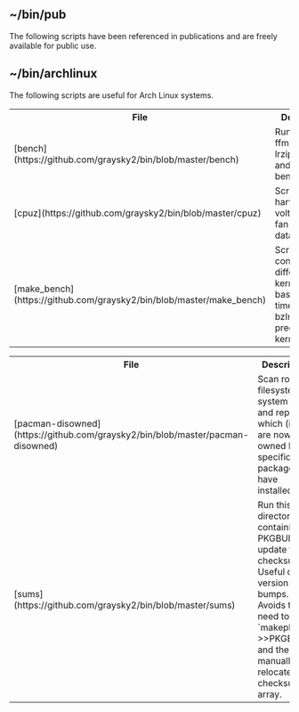 ## ~/bin/pub
The following scripts have been referenced in publications and are freely available for public use.

<table>
<tr>
<th>File</th><th>Description</th><th>Reference</th>
</tr>
<tr>
<td>[bench](https://github.com/graysky2/bin/blob/master/bench)</td><td>Runs gcc, ffmpeg, and lrzip stressing and benchmarking.</td><td>[cpu schedulers compared](http://repo-ck.com/bench/cpu_schedulers_compared.pdf)</td>
</tr>
<tr>
<td>[cpuz](https://github.com/graysky2/bin/blob/master/cpuz)</td><td>Script to harvest temp, voltage, and fan speed data.</td><td>[IvyBridge 3770K IHS Removal and Results](http://www.silentpcreview.com/IvyBridge_3770K_IHS_removal_and_results)</td>
</tr>
<tr>
<td>[make_bench](https://github.com/graysky2/bin/blob/master/make_bench)</td><td>Script used to contrast different kernels on the basis of a the time to make bzImage of a predefined kernel source.</td><td>[-ck hacking](http://ck-hack.blogspot.com)</td>
</tr>

## ~/bin/archlinux
The following scripts are useful for Arch Linux systems.

<table>
<tr>
<th>File</th><th>Description</th>
</tr>
<tr>
<td>[pacman-disowned](https://github.com/graysky2/bin/blob/master/pacman-disowned)</td><td>Scan root filesystem for system files and reports which (if any) are now owned by a specific package you have installed.</td>
</tr>
<tr>
<td>[sums](https://github.com/graysky2/bin/blob/master/sums)</td><td>Run this in a directory containing a PKGBUILD to update the checksums. Useful on version bumps. Avoids the need to run `makepkg -g >>PKGBUILD` and then manually relocate the checksum array.</td>
</tr>
